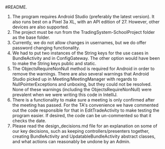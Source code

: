 #README.
1. The program requires Android Studio (preferably the latest version). It also runs best
 on a Pixel 3a XL, with an API edition of 27. However, other devices are also supported.
2. The project must be run from the TradingSystem-SchoolProject folder as the base folder.
3. Currently, we do not allow changes in usernames, but we do offer password changing 
functionality. 
4. We had to put two instances of the String keys for the use cases in BundleActivity and in 
ConfigGateway. The other option would have been to make the String keys public and static. 
5. The ObjectsRequireNonNull method is required for Android in order to remove the warnings. There
are also several warnings that Android Studio picked up in Meeting/MeetingManager
with regards to NullPointerExceptions and unboxing, but they could not be resolved. None of these 
warnings (including the ObjectsRequireNonNull) were prevalent when we were writing this code in 
IntelliJ.
6. There is a functionality to make sure a meeting is only confirmed after the meeting has passed.
For the TA's convenience we have commented out the code responsible for that in EditTradeActivity to
make testing the program easier. If desired, the code can be un-commented so that it checks the date.
7. Please read the design_decisions.md file for an explanation on some of our key decisions,
such as keeping controllers/presenters together, creating BundleActivity and UpdatableBundleActivity
abstract classes, and what actions can reasonably be undone by an Admin.

